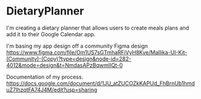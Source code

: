# DietaryPlanner

I'm creating a dietary planner that allows users to create meals plans and add it to their Google Calendar app.

I'm basing my app design off a community Figma design 
https://www.figma.com/file/Om1US7sGTmhaRFiVyH8Kve/Mallika-UI-Kit-(Community)-(Copy)?type=design&node-id=282-4012&mode=design&t=NmdasAPzBqwmIIQt-0

Documentation of my process.
https://docs.google.com/document/d/1JU_atZUCOZkKAPUd_FhBrnUb1hmduZ7IhzqtFA74J4M/edit?usp=sharing
